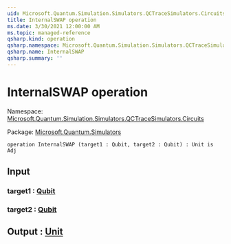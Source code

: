 ```yaml
---
uid: Microsoft.Quantum.Simulation.Simulators.QCTraceSimulators.Circuits.InternalSWAP
title: InternalSWAP operation
ms.date: 3/30/2021 12:00:00 AM
ms.topic: managed-reference
qsharp.kind: operation
qsharp.namespace: Microsoft.Quantum.Simulation.Simulators.QCTraceSimulators.Circuits
qsharp.name: InternalSWAP
qsharp.summary: ''
---
```


# InternalSWAP operation

Namespace: [Microsoft.Quantum.Simulation.Simulators.QCTraceSimulators.Circuits](xref:Microsoft.Quantum.Simulation.Simulators.QCTraceSimulators.Circuits)

Package: [Microsoft.Quantum.Simulators](https://nuget.org/packages/Microsoft.Quantum.Simulators)




```qsharp
operation InternalSWAP (target1 : Qubit, target2 : Qubit) : Unit is Adj
```


## Input

### target1 : [Qubit](xref:microsoft.quantum.lang-ref.qubit)




### target2 : [Qubit](xref:microsoft.quantum.lang-ref.qubit)





## Output : [Unit](xref:microsoft.quantum.lang-ref.unit)

